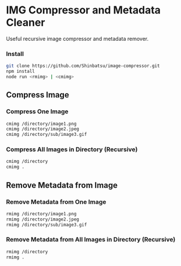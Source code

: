 # IMG Compressor and Metadata Cleaner

Useful recursive image compressor and metadata remover.

### Install

```sh
git clone https://github.com/Shinbatsu/image-compressor.git
npm install 
node run <rmimg> | <cmimg>
```


## Compress Image 

### Compress One Image

```sh
cmimg /directory/image1.png
cmimg /directory/image2.jpeg
cmimg /directory/sub/image3.gif
```

### Compress All Images in Directory (Recursive)

```sh
cmimg /directory
cmimg .
```


## Remove Metadata from Image

### Remove Metadata from One Image

```sh
rmimg /directory/image1.png
rmimg /directory/image2.jpeg
rmimg /directory/sub/image3.gif
```

### Remove Metadata from All Images in Directory (Recursive)
```sh
rmimg /directory
rmimg .
```
